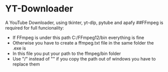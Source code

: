 # YT-Downloader
A YouTube Downloader, using tkinter, yt-dlp, pytube and apafy
##FFmpeg is required for full funcionality:
- If FFmpeg is under this path C:/FFmpeg12/bin everything is fine
- Otherwise you have to create a ffmpeg.txt file in the same folder the .exe is
- In this file you put your path to the ffmpeg/bin folder
- Use "/" instead of "\" if you copy the path out of windows you have to replace them
